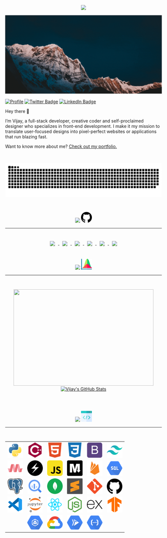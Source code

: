 <p align="center">
  <img src="https://komarev.com/ghpvc/?username=Vijayrajdev&style=flat-square&color=40c463">
</p>

[![Vijay's GitHub Banner](./assets/main.gif)](https://vijayraj.vercel.app/)

[![Profile](https://img.shields.io/badge/Web-Vijay-blue?color=0D76A8)](https://vijayraj.vercel.app)
[![Twitter Badge](https://img.shields.io/badge/Twitter-Profile-informational?style=flat&logo=twitter&logoColor=white&color=0D76A8)](https://twitter.com/Vijayrjdev)
[![LinkedIn Badge](https://img.shields.io/badge/LinkedIn-Profile-informational?style=flat&logo=linkedin&logoColor=white&color=0D76A8)](https://www.linkedin.com/in/vijay-raj-02/)

Hey there 👋

I’m Vijay, a full-stack developer, creative coder and self-proclaimed designer who specializes in front-end development. I make it my mission to translate user-focused designs into pixel-perfect websites or applications that run blazing fast.

Want to know more about me? [Check out my portfolio.](https://vijayraj.vercel.app/)

<br>

<p align="center">
<img  src="/assets/snake.svg" width="1500px" style="background:#161b22;">
</p>

</br>
<p align="center">
<img height="35px" src="https://readme-typing-svg.herokuapp.com?font=Righteous&color=E1E1E1&size=50&center=true&vCenter=true&width=300&lines=Pinned+Repos">
<img height="35px" src="assets/Static/github.png">
<hr>
</p>

<p align="center">
<br>

<a href="https://github.com/Vijayrajdev/airbnb-clone">
  <img align="center" style="margin:10px" src="https://github-readme-stats.vercel.app/api/pin/?username=Vijayrajdev&repo=airbnb-clone&title_color=ffffff&text_color=c9cacc&icon_color=4AB197&bg_color=1A2B34" />
</a>

<a href="https://github.com/Vijayrajdev/crypto-hunter">
  <img align="center" style="margin:10px" src="https://github-readme-stats.vercel.app/api/pin/?username=Vijayrajdev&repo=crypto-hunter&title_color=ffffff&text_color=c9cacc&icon_color=4AB197&bg_color=1A2B34" />
</a>

<a href="https://github.com/Vijayrajdev/Doshop">
  <img align="center" style="margin:10px" src="https://github-readme-stats.vercel.app/api/pin/?username=Vijayrajdev&repo=Doshop&title_color=ffffff&text_color=c9cacc&icon_color=4AB197&bg_color=1A2B34" />
</a>

<a href="https://github.com/Vijayrajdev/Huddle-landingpage">
  <img align="center" style="margin:10px" src="https://github-readme-stats.vercel.app/api/pin/?username=Vijayrajdev&repo=Huddle-landingpage&title_color=ffffff&text_color=c9cacc&icon_color=4AB197&bg_color=1A2B34" />
</a>

<a href="https://github.com/Vijayrajdev/Metaverse">
  <img align="center" style="margin:10px" src="https://github-readme-stats.vercel.app/api/pin/?username=Vijayrajdev&repo=Metaverse&title_color=ffffff&text_color=c9cacc&icon_color=4AB197&bg_color=1A2B34" />
</a>

<a href="https://github.com/Vijayrajdev/spotify_2.0">
  <img align="center" style="margin:10px" src="https://github-readme-stats.vercel.app/api/pin/?username=Vijayrajdev&repo=spotify_2.0&title_color=ffffff&text_color=c9cacc&icon_color=4AB197&bg_color=1A2B34" />
</a>

<br>
<br>

</p>

<p align="center">
<img height="35px" src="https://readme-typing-svg.herokuapp.com?font=Righteous&color=E1E1E1&size=50&center=true&vCenter=true&width=300&lines=Github+Stats">
<img height="35px" src="assets/Static/stats.png">
<hr>
</p>

<br>

<p align="center" >
<a href="https://github.com/Vijayrajdev">
  <img align="center" margin="0.5rem" height="310px" width="450px" src="https://github-readme-stats.vercel.app/api/top-langs/?username=Vijayrajdev&layout=compact&hide=html,css&title_color=ffffff&text_color=c9cacc&icon_color=4AB197&bg_color=1A2B34" />
</a>
<a href="https://github.com/Vijayrajdev">
  <img align="center" margin="0.5rem" height="310px" width="450px" src="https://github-readme-stats.vercel.app/api?username=Vijayrajdev&show_icons=true&line_height=27&count_private=true&title_color=ffffff&text_color=c9cacc&icon_color=4AB097&bg_color=1A2B34" alt="Vijay's GitHub Stats" />
</a>
</p>

<br>
<br>

<p align="center">
  <img height="35px" src="https://readme-typing-svg.herokuapp.com?font=Righteous&color=E1E1E1&size=50&center=true&vCenter=true&width=250&lines=Tools+I+Use">
  <img height="35px" src="assets/Static/tools.png">
</p>
<hr><br>

<table align="center">
  <tr>
    <td align="center">
      <img width="50" src="assets/Static/python.png" title="Python" />
    </td>
    <td align="center">
      <img width="50" src="assets/Static/cpp.png" title="C++" />
    </td>
    <td align="center">
      <img width="50" src="assets/Static/html.png" title="HTML" />
    </td>
    <td align="center">
      <img width="50" src="assets/Static/css.png" title="CSS" />
    </td>
    <td align="center">
      <img width="50" src="assets/Static/bootstrap.png" title="Bootstrap" />
    </td>
    <td align="center">
      <img width="50" src="assets/Static/tailwindcss.svg" title="Tailwind" />
    </td>
  </tr>
  <tr>
    <td align="center">
      <img
        width="50"
        src="assets/Static/materializecss.svg"
        title="Materializecss"
      />
    </td>
    <td align="center">
      <img width="50" src="assets/Static/chakraui.svg" title="Chakraui" />
    </td>
    <td align="center">
      <img width="50" src="assets/Static/Js.svg" title="Javascript" />
    </td>
    <td align="center">
      <img width="50" src="assets/Static/markdown.png" title="MarkDown" />
    </td>
    <td align="center">
      <img width="50" src="assets/Static/firebase.png" title="Firebase" />
    </td>
    <td align="center">
      <img width="50" src="assets/Static/sql.png" title="SQL" />
    </td>
  </tr>
  <tr>
    <td align="center">
      <img width="50" src="assets/Static/postgresql.svg" title="postgresql" />
    </td>
    <td align="center">
      <img width="50" src="assets/Static/bigquery.svg" title="bigquery" />
    </td>
    <td align="center">
      <img width="50" src="assets/Static/mongodb.svg" title="mongodb" />
    </td>
    <td align="center">
      <img width="50" src="assets/Static/sublime.png" title="Sublime" />
    </td>
    <td align="center">
      <img width="50" src="assets/Static/git.png" title="git" />
    </td>
    <td align="center">
      <img width="50" src="assets/Static/github.png" title="Github" />
    </td>
  </tr>
  <tr>
    <td align="center">
      <img width="50" src="assets/Static/vscode.svg" title="vscode" />
    </td>
    <td align="center">
      <img width="50" src="assets/Static/jupyter.png" title="Jupyter" />
    </td>
    <td align="center">
      <img width="50" src="assets/Static/react.svg" title="ReactJs" />
    </td>
    <td align="center">
      <img width="50" src="assets/Static/nodejs.svg" title="NodeJs" />
    </td>
    <td align="center">
      <img width="50" src="assets/Static/express.svg" title="Expressjs" />
    </td>
    <td align="center">
      <img width="50" src="assets/Static/tensorflow.png" title="tensorflow" />
    </td>
  </tr>
  <tr>
    <td></td>
    <td align="center">
      <img width="50" src="assets/Static/google-gke.svg" title="google-gke" />
    </td>
    <td align="center">
      <img
        width="50"
        src="assets/Static/google-cloud.svg"
        title="google-cloud"
      />
    </td>
    <td align="center">
      <img
        width="50"
        src="assets/Static/google-cloud-run.svg"
        title="google-cloud-run"
      />
    </td>
    <td align="center">
      <img
        width="50"
        src="assets/Static/google-cloud-functions.svg"
        title="google-cloud-functions"
      />
    </td>
    <td></td>
  </tr>
</table>
